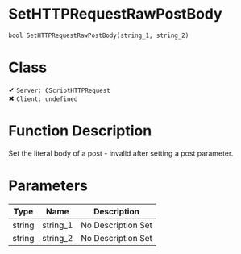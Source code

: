 # SetHTTPRequestRawPostBody
```
bool SetHTTPRequestRawPostBody(string_1, string_2)
```
# Class
✔ `Server: CScriptHTTPRequest`  
✖ `Client: undefined`  

# Function Description
Set the literal body of a post - invalid after setting a post parameter.
# Parameters
Type|Name|Description
--|--|--
string|string_1|No Description Set
string|string_2|No Description Set

